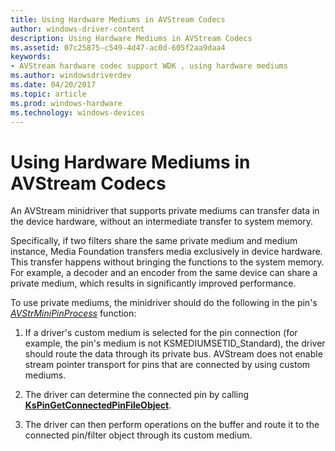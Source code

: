 ```yaml
---
title: Using Hardware Mediums in AVStream Codecs
author: windows-driver-content
description: Using Hardware Mediums in AVStream Codecs
ms.assetid: 07c25875-c549-4d47-ac0d-605f2aa9daa4
keywords:
- AVStream hardware codec support WDK , using hardware mediums
ms.author: windowsdriverdev
ms.date: 04/20/2017
ms.topic: article
ms.prod: windows-hardware
ms.technology: windows-devices
---
```


# Using Hardware Mediums in AVStream Codecs


An AVStream minidriver that supports private mediums can transfer data in the device hardware, without an intermediate transfer to system memory.

Specifically, if two filters share the same private medium and medium instance, Media Foundation transfers media exclusively in device hardware. This transfer happens without bringing the functions to the system memory. For example, a decoder and an encoder from the same device can share a private medium, which results in significantly improved performance.

To use private mediums, the minidriver should do the following in the pin's [*AVStrMiniPinProcess*](https://msdn.microsoft.com/library/windows/hardware/ff556351) function:

1.  If a driver's custom medium is selected for the pin connection (for example, the pin's medium is not KSMEDIUMSETID\_Standard), the driver should route the data through its private bus. AVStream does not enable stream pointer transport for pins that are connected by using custom mediums.

2.  The driver can determine the connected pin by calling [**KsPinGetConnectedPinFileObject**](https://msdn.microsoft.com/library/windows/hardware/ff563508).

3.  The driver can then perform operations on the buffer and route it to the connected pin/filter object through its custom medium.

 

 




